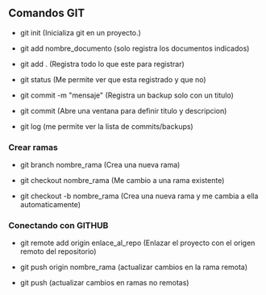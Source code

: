 ## Comandos GIT

- git init (Inicializa git en un proyecto.)

- git add nombre_documento (solo registra los documentos indicados)

- git add . (Registra todo lo que este para registrar)

- git status (Me permite ver que esta registrado y que no)

- git commit -m "mensaje" (Registra un backup solo con un titulo)

- git commit (Abre una ventana para definir titulo y descripcion)

- git log (me permite ver la lista de commits/backups)

### Crear ramas

- git branch nombre_rama (Crea una nueva rama)

- git checkout nombre_rama (Me cambio a una rama existente)

- git checkout -b nombre_rama (Crea una nueva rama y me cambia a ella automaticamente)


### Conectando con GITHUB

- git remote add origin enlace_al_repo (Enlazar el proyecto con el origen remoto del repositorio)

- git push origin nombre_rama (actualizar cambios en la rama remota)

- git push (actualizar cambios en ramas no remotas)
